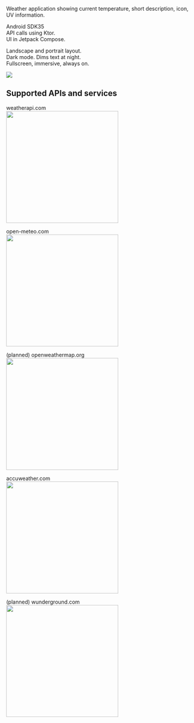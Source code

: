 Weather application showing current temperature, short description, icon, UV information.

Android SDK35  
API calls using Ktor.  
UI in Jetpack Compose.  
 
Landscape and portrait layout.  
Dark mode. Dims text at night.  
Fullscreen, immersive, always on.

![](https://i.imgur.com/RWprrQt.png)

## Supported APIs and services

weatherapi.com  
<img src="https://i.imgur.com/hkmQPDd.png" width="300"/>

open-meteo.com  
<img src="https://i.imgur.com/qD93EtL.png" width="300"/>

(planned) openweathermap.org  
<img src="https://i.imgur.com/wLExitR.png" width="300"/>

accuweather.com  
<img src="https://i.imgur.com/bLIyIg9.png" width="300"/>

(planned) wunderground.com  
<img src="https://i.imgur.com/Wui7HkH.png" width="300"/>



